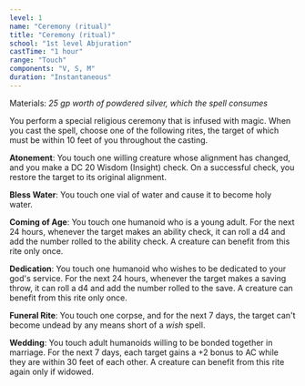```yaml
---
level: 1
name: "Ceremony (ritual)"
title: "Ceremony (ritual)"
school: "1st level Abjuration"
castTime: "1 hour"
range: "Touch"
components: "V, S, M"
duration: "Instantaneous"
---
```


Materials: *25 gp worth of powdered silver, which the spell consumes*

You perform a special religious ceremony that is infused with magic. When you cast the spell, choose one of the following rites, the target of which must be within 10 feet of you throughout the casting.

**Atonement**: You touch one willing creature whose alignment has changed, and you make a DC 20 Wisdom (Insight) check. On a successful check, you restore the target to its original alignment.

**Bless Water**: You touch one vial of water and cause it to become holy water.

**Coming of Age**: You touch one humanoid who is a young adult. For the next 24 hours, whenever the target makes an ability check, it can roll a d4 and add the number rolled to the ability check. A creature can benefit from this rite only once.

**Dedication**: You touch one humanoid who wishes to be dedicated to your god's service. For the next 24 hours, whenever the target makes a saving throw, it can roll a d4 and add the number rolled to the save. A creature can benefit from this rite only once.

**Funeral Rite**: You touch one corpse, and for the next 7 days, the target can't become undead by any means short of a *wish* spell.

**Wedding**: You touch adult humanoids willing to be bonded together in marriage. For the next 7 days, each target gains a +2 bonus to AC while they are within 30 feet of each other. A creature can benefit from this rite again only if widowed.
